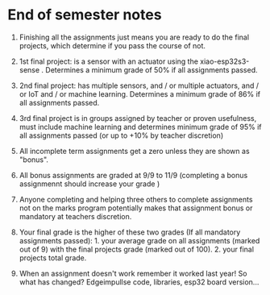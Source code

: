 # End of semester notes

1. Finishing all the assignments just means you are ready to do the final projects, which determine if you pass the course of not.

1. 1st final project: is a sensor with an actuator using the xiao-esp32s3-sense . Determines a minimum grade of 50% if all assignments passed.

1. 2nd final project: has multiple sensors, and / or multiple actuators, and / or IoT and / or machine learning. Determines a minimum grade of 86% if all assignments passed.

1. 3rd final project is in groups assigned by teacher or proven usefulness, must include machine learning and determines minimum grade of 95% if all assignments passed (or up to +10% by teacher discretion) 

1. All incomplete term assignments get a zero unless they are shown as "bonus".

1. All bonus assignments are graded at 9/9 to 11/9 (completing a bonus assignmennt should increase your grade )

1. Anyone completing and helping three others to complete assignments not on the marks program potentially makes that assignment bonus or mandatory at teachers discretion.

1. Your final grade is the higher of these two grades (If all mandatory assignments passed): 1. your average grade on all assignments (marked out of 9) with the final projects grade (marked out of 100). 2. your final projects total grade.


1. When an assignment doesn't work remember it worked last year! So what has changed? Edgeimpullse code, libraries, esp32 board version...
 
